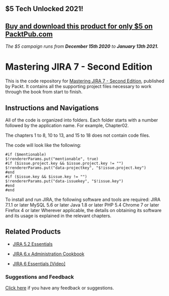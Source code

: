 ## $5 Tech Unlocked 2021!
[Buy and download this product for only $5 on PacktPub.com](https://www.packtpub.com/)
-----
*The $5 campaign         runs from __December 15th 2020__ to __January 13th 2021.__*

# Mastering JIRA 7 - Second Edition

This is the code repository for [Mastering JIRA 7 - Second Edition](https://www.packtpub.com/application-development/mastering-jira-7-second-edition?utm_source=github&utm_medium=repository&utm_campaign=9781786466860), published by Packt. It contains all the supporting project files necessary to work through the book from start to finish.

## Instructions and Navigations

All of the code is organized into folders. Each folder starts with a number followed by the application name. For example, Chapter02.

The chapters 1 to 8, 10 to 13, and 15 to 18 does not contain code files. 

The code will look like the following:

```
#if ($mentionable)
$!rendererParams.put("mentionable", true)
#if ($issue.project.key && $issue.project.key != "")
$!rendererParams.put("data-projectkey", "$!issue.project.key")
#end
#if ($issue.key && $issue.key != "")
$!rendererParams.put("data-issuekey", "$!issue.key")
#end
#end
```

To install and run JIRA, the following software and tools are required:
JIRA 7.1.1 or later
MySQL 5.6 or later
Java 1.8 or later
PHP 5.4
Chrome 7 or later
Firefox 4 or later
Wherever applicable, the details on obtaining its software and its usage is explained in
the relevant chapters.

## Related Products

* [JIRA 5.2 Essentials](https://www.packtpub.com/application-development/jira-52-essentials?utm_source=github&utm_medium=repository&utm_campaign=9781782179993)

* [JIRA 6.x Administration Cookbook](https://www.packtpub.com/application-development/jira-6x-administration-cookbook?utm_source=github&utm_medium=repository&utm_campaign=9781782176862)

* [JIRA 6 Essentials [Video]](https://www.packtpub.com/application-development/jira-6-essentials-video?utm_source=github&utm_medium=repository&utm_campaign=9781849689243)

### Suggestions and Feedback

[Click here](https://docs.google.com/forms/d/e/1FAIpQLSe5qwunkGf6PUvzPirPDtuy1Du5Rlzew23UBp2S-P3wB-GcwQ/viewform) if you have any feedback or suggestions.
